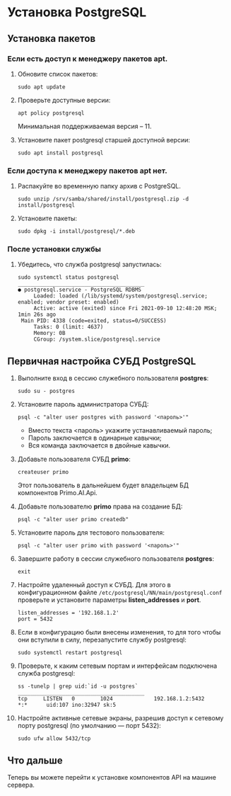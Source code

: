 # Установка PostgreSQL 

## Установка пакетов

### Если есть доступ к менеджеру пакетов apt.
1.	Обновите список пакетов:
    ```
    sudo apt update
    ```
1.	Проверьте доступные версии:
    ```
    apt policy postgresql
    ```
    Минимальная поддерживаемая версия – 11.

1.	Установите пакет postgresql старшей доступной версии:
    ```
    sudo apt install postgresql
    ```

### Если доступа к менеджеру пакетов apt нет.
1.	Распакуйте во временную папку архив с PostgreSQL.
    ```
    sudo unzip /srv/samba/shared/install/postgresql.zip -d install/postgresql
    ```
1.	Установите пакеты:
    ```
    sudo dpkg -i install/postgresql/*.deb
    ```

### После установки службы
1.	Убедитесь, что служба postgresql запустилась:
    ```
    sudo systemctl status postgresql
    ________________________________________
    ● postgresql.service - PostgreSQL RDBMS
         Loaded: loaded (/lib/systemd/system/postgresql.service; enabled; vendor preset: enabled)
         Active: active (exited) since Fri 2021-09-10 12:48:20 MSK; 1min 26s ago
     Main PID: 4338 (code=exited, status=0/SUCCESS)
         Tasks: 0 (limit: 4637)
         Memory: 0B
         CGroup: /system.slice/postgresql.service
	```
## Первичная настройка СУБД PostgreSQL 
1.	Выполните вход в сессию служебного пользователя **postgres**:
    ```
    sudo su - postgres
    ```
1.	Установите пароль администратора СУБД:
    ```
    psql -c "alter user postgres with password '<пароль>'"
    ```
    *	Вместо текста \<пароль\> укажите устанавливаемый пароль;
    *	Пароль заключается в одинарные кавычки;
    *	Вся команда заключается в двойные кавычки.
1.	Добавьте пользователя СУБД **primo**:
    ```
    createuser primo
    ```
    Этот пользователь в дальнейшем будет владельцем БД компонентов Primo.AI.Api.

1.	Добавьте пользователю **primo** права на создание БД:
    ```
    psql -c "alter user primo createdb"
    ```
1.	Установите пароль для тестового пользователя:
    ```
    psql -c "alter user primo with password '<пароль>'"
    ```
1.	Завершите работу в сессии служебного пользователя **postgres**:
    ```
    exit
    ```
1.	Наcтройте удаленный доступ к СУБД. Для этого в конфигурационном файле `/etc/postgresql/NN/main/postgresql.conf` проверьте и установите параметры **listen_addresses** и **port**. 
    ```
    listen_addresses = '192.168.1.2'
    port = 5432
    ```
1.	Если в конфигурацию были внесены изменения, то для того чтобы они вступили в силу, перезапустите службу postgresql:
    ```
    sudo systemctl restart postgresql
    ```
1.	Проверьте, к каким сетевым портам и интерфейсам подключена служба postgresql:
    ```
    ss -tunelp | grep uid:`id -u postgres`
    ________________________________________
    tcp     LISTEN   0        1024             192.168.1.2:5432          *:*      uid:107 ino:32947 sk:5
    ```
1.	Настройте активные сетевые экраны, разрешив доступ к сетевому порту postgresql (по умолчанию — порт 5432):
    ```
    sudo ufw allow 5432/tcp
    ```


## Что дальше

Теперь вы можете перейти к установке компонентов API на машине сервера.
